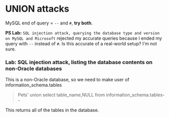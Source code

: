 # UNION attacks

MySQL end of query = `--` and `#`, **try both**.

**PS Lab:** `SQL injection attack, querying the database type and version on MySQL and Microsoft` rejected my accurate queries because I ended my query with `--` instead of `#`. Is this accurate of a real-world setup? I'm not sure.


### Lab: SQL injection attack, listing the database contents on non-Oracle databases
This is a non-Oracle database, so we need to make user of information_schema.tables
>Pets' union select table_name,NULL from information_schema.tables--

This returns all of the tables in the database.
